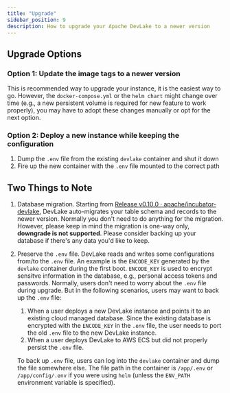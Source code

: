 ```yaml
---
title: "Upgrade"
sidebar_position: 9
description: How to upgrade your Apache DevLake to a newer version
---
```


## Upgrade Options


### Option 1: Update the image tags to a newer version

This is recommended way to upgrade your instance, it is the easiest way to go. However, the `docker-compose.yml` or the `helm chart` might change over time (e.g., a new persistent volume is required for new feature to work properly), you may have to adopt these changes manually or opt for the next option.

### Option 2: Deploy a new instance while keeping the configuration

1. Dump the `.env` file from the existing `devlake` container and shut it down
2. Fire up the new container with the `.env` file mounted to the correct path


## Two Things to Note


1. Database migration.
   Starting from [Release v0.10.0 · apache/incubator-devlake](https://github.com/apache/incubator-devlake/releases/tag/v0.10.0),
   DevLake auto-migrates your table schema and records to the newer version. Normally you don't need to do anything for the migration. However, please keep in mind the migration is one-way only, **downgrade is not supported**. Please consider backing up your database if there's any data you'd like to keep.
2. Preserve the `.env` file.
   DevLake reads and writes some configurations from/to the `.env` file. An example is the `ENCODE_KEY` generated by the `devlake` container during the first boot. `ENCODE_KEY` is used to encrypt sensitve information in the database, e.g., personal access tokens and passwords. Normally, users don't need to worry about the `.env` file during upgrade. But in the following scenarios, users may want to back up the `.env` file:

   1. When a user deploys a new DevLake instance and points it to an existing cloud managed database. Since the existing database is encrypted with the `ENCODE_KEY` in the `.env` file, the user needs to port the old `.env` file to the new DevLake instance.
   2. When a user deploys DevLake to AWS ECS but did not properly persist the `.env` file.

   To back up `.env` file, users can log into the `devlake` container and dump the file somewhere else. The file path in the container is `/app/.env` or `/app/config/.env` if you were using `helm` (unless the `ENV_PATH` environment variable is specified).

